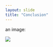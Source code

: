 ```yaml
---
layout: slide
title: "Conclusion"
---
```


an image:

<img src="{{ site.baseurl }}/assets/img/image1.png">
